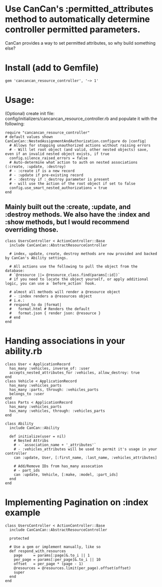 # Use CanCan's :permitted_attributes method to automatically determine controller permitted parameters.
CanCan provides a way to set permitted attributes, so why build something else?

# Install (add to Gemfile)
```
gem 'cancancan_resource_controller', '~> 1'
```

# Usage:
(Optional) create init file: config/initializers/cancancan_resource_controller.rb and populate it with the following:

```
require "cancancan_resource_controller"
# default values shown
CanCanCan::NestedAssignmentAndAuthorization.configure do |config|
  # Allows for stopping unauthorized actions without raising errors
  # - Will let root object (and valid, other nested objects) save, even if an invalid nested object exists, if true
  config.silence_raised_errors = false
  # Auto-determine what action to auth on nested associations (:create, :update, :destroy)
  # - :create if is a new record
  # - :update if pre-existing record
  # - :destroy if :_destroy parameter is present
  # - will use the action of the root object if set to false
  config.use_smart_nested_authorizations = true
end
```

## Mainly built out the :create, :update, and :destroy methods. We also have the :index and :show methods, but I would recommend overriding those.
```
class UsersController < ActionController::Base
  include CanCanCan::AbstractResourceController

  # index, update, create, destroy methods are now provided and backed by CanCan's Ability settings.

  # All actions use the following to pull the object from the database:
  # `@resource ||= @resource_class.find(params[:id])`
  # if you need to locate the object yourself, or apply additional logic, you can use a `before_action` hook.

  # almost all methods will render a @resource object
  # - :index renders a @resources object
  # i.e.:
  # respond_to do |format|
  #   format.html # Renders the default
  #   format.json { render json: @resource }
  # end
end
```

# Handing associations in your ability.rb
```
class User < ApplicationRecord
  has_many :vehicles, inverse_of: :user
  accepts_nested_attributes_for :vehicles, allow_destroy: true
end
class Vehicle < ApplicationRecord
  has_many :vehicles_parts
  has_many :parts, through: :vehicles_parts
  belongs_to :user
end
class Parts < ApplicationRecord
  has_many :vehicles_parts
  has_many :vehicles, through: :vehicles_parts
end

class Ability
  include CanCan::Ability

  def initialize(user = nil)
    # Nested Attribs
    # - `association_name + '_attributes'`
    # - :vehicles_attributes will be used to permit it's usage in your controller
    can :update, User, [:first_name, :last_name, :vehicles_attributes]

    # Add/Remove IDs from has_many assocation
    # - part_ids
    can :update, Vehicle, [:make, :model, :part_ids]
  end
end
```

# Implementing Pagination on :index example
```
class UsersController < ActionController::Base
  include CanCanCan::AbstractResourceController

  protected

  # Use a gem or implement manually, like so
  def respond_with_resources
    page     = params[:page]&.to_i || 1
    per_page = params[:per_page]&.to_i || 10
    offset   = per_page * (page - 1)
    @resources = @resources.limit(per_page).offset(offset)
    super
  end
end
```
